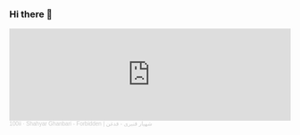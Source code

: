 ### Hi there 👋

<iframe width="100%" height="166" scrolling="no" frameborder="no" allow="autoplay" src="https://w.soundcloud.com/player/?url=https%3A//api.soundcloud.com/tracks/68135902&color=%23ff5500&auto_play=false&hide_related=false&show_comments=true&show_user=true&show_reposts=false&show_teaser=true"></iframe><div style="font-size: 10px; color: #cccccc;line-break: anywhere;word-break: normal;overflow: hidden;white-space: nowrap;text-overflow: ellipsis; font-family: Interstate,Lucida Grande,Lucida Sans Unicode,Lucida Sans,Garuda,Verdana,Tahoma,sans-serif;font-weight: 100;"><a href="https://soundcloud.com/sadaf-kavandi" title="100ii" target="_blank" style="color: #cccccc; text-decoration: none;">100ii</a> · <a href="https://soundcloud.com/sadaf-kavandi/shahyar-ghanbari-forbidden" title="Shahyar Ghanbari - Forbidden | شهیار قنبری - قدغن" target="_blank" style="color: #cccccc; text-decoration: none;">Shahyar Ghanbari - Forbidden | شهیار قنبری - قدغن</a></div>



<!--
**golkhandani/golkhandani** is a ✨ _special_ ✨ repository because its `README.md` (this file) appears on your GitHub profile.

Here are some ideas to get you started:

- 🔭 I’m currently working on ...
- 🌱 I’m currently learning ...
- 👯 I’m looking to collaborate on ...
- 🤔 I’m looking for help with ...
- 💬 Ask me about ...
- 📫 How to reach me: ...
- 😄 Pronouns: ...
- ⚡ Fun fact: ...
-->
